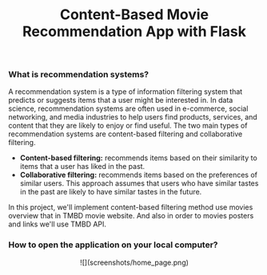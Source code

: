 <h1 align="center">
  Content-Based Movie Recommendation App with Flask
</h1>
</br>

<h3>What is recommendation systems?</h3>
<p>
A recommendation system is a type of information filtering system that predicts or suggests items that a user might be interested in. In data science, recommendation systems are often used in e-commerce, social networking, and media industries to help users find products, services, and content that they are likely to enjoy or find useful. The two main types of recommendation systems are content-based filtering and collaborative filtering.
</p>
<ul>
  <li><strong>Content-based filtering:</strong>  recommends items based on their similarity to items that a user has liked in the past.</li>
  <li><strong>Collaborative filtering:</strong>  recommends items based on the preferences of similar users. This approach assumes that users who have similar tastes in the past are likely to have similar tastes in the future.</li>
</ul>

<p>
In this project, we'll implement content-based filtering method use movies overview that in TMBD movie website. And also in order to movies posters and links we'll use TMBD API.
</p>

<h3>How to open the application on your local computer?</h3>

<p align="center">
  ![](screenshots/home_page.png)
</p>

